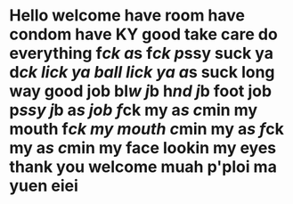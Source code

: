 # Hello welcome have room have condom have KY good take care do everything f*ck a*s f*ck p*ssy suck ya d*ck lick ya ball lick ya a*s suck long way good job bl*w j*b h*nd j*b foot job p*ssy j*b a*s job f*ck my a*s c*min my mouth f*ck my mouth c*min my a*s f*ck my a*s c*min my face lookin my eyes thank you welcome muah p'ploi ma yuen eiei
